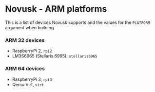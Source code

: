 # Novusk - ARM platforms

This is a list of devices Novusk supports and the values for the ``PLATFORM`` argument when building.

### ARM 32 devices

- RaspberryPi 2, ``rpi2``
- LM3S6965 (Stellaris 6965), ``stellaris6965``

### ARM 64 devices

- RaspberryPi 3, ``rpi3``
- Qemu Virt, ``virt``

